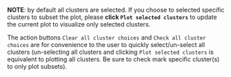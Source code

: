 __NOTE__: by default all clusters are selected. If you choose to selected specific clusters to subset the plot, please __click `Plot selected clusters`__ to update the current plot to visualize only selected clusters.

The action buttons `Clear all cluster choices` and `Check all cluster choices` are for convenience to the user to quickly select/un-select all clusters (un-selecting all clusters and clicking `Plot selected clusters` is equivalent to plotting all clusters. Be sure to check mark specific cluster(s) to only plot subsets).